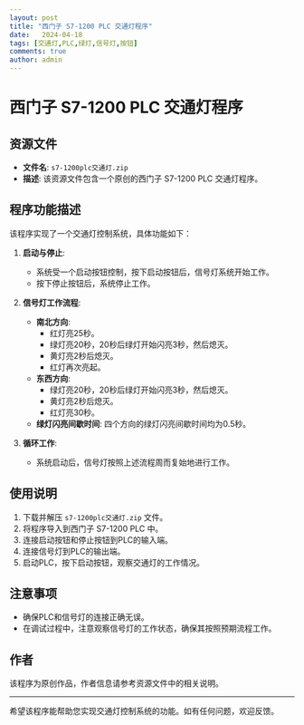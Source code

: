 ```yaml
---
layout: post
title: "西门子 S7-1200 PLC 交通灯程序"
date:   2024-04-18
tags: [交通灯,PLC,绿灯,信号灯,按钮]
comments: true
author: admin
---
```

# 西门子 S7-1200 PLC 交通灯程序

## 资源文件
- **文件名**: `s7-1200plc交通灯.zip`
- **描述**: 该资源文件包含一个原创的西门子 S7-1200 PLC 交通灯程序。

## 程序功能描述
该程序实现了一个交通灯控制系统，具体功能如下：

1. **启动与停止**: 
   - 系统受一个启动按钮控制，按下启动按钮后，信号灯系统开始工作。
   - 按下停止按钮后，系统停止工作。

2. **信号灯工作流程**:
   - **南北方向**:
     - 红灯亮25秒。
     - 绿灯亮20秒，20秒后绿灯开始闪亮3秒，然后熄灭。
     - 黄灯亮2秒后熄灭。
     - 红灯再次亮起。
   - **东西方向**:
     - 绿灯亮20秒，20秒后绿灯开始闪亮3秒，然后熄灭。
     - 黄灯亮2秒后熄灭。
     - 红灯亮30秒。
   - **绿灯闪亮间歇时间**: 四个方向的绿灯闪亮间歇时间均为0.5秒。

3. **循环工作**:
   - 系统启动后，信号灯按照上述流程周而复始地进行工作。

## 使用说明
1. 下载并解压 `s7-1200plc交通灯.zip` 文件。
2. 将程序导入到西门子 S7-1200 PLC 中。
3. 连接启动按钮和停止按钮到PLC的输入端。
4. 连接信号灯到PLC的输出端。
5. 启动PLC，按下启动按钮，观察交通灯的工作情况。

## 注意事项
- 确保PLC和信号灯的连接正确无误。
- 在调试过程中，注意观察信号灯的工作状态，确保其按照预期流程工作。

## 作者
该程序为原创作品，作者信息请参考资源文件中的相关说明。

---

希望该程序能帮助您实现交通灯控制系统的功能。如有任何问题，欢迎反馈。
